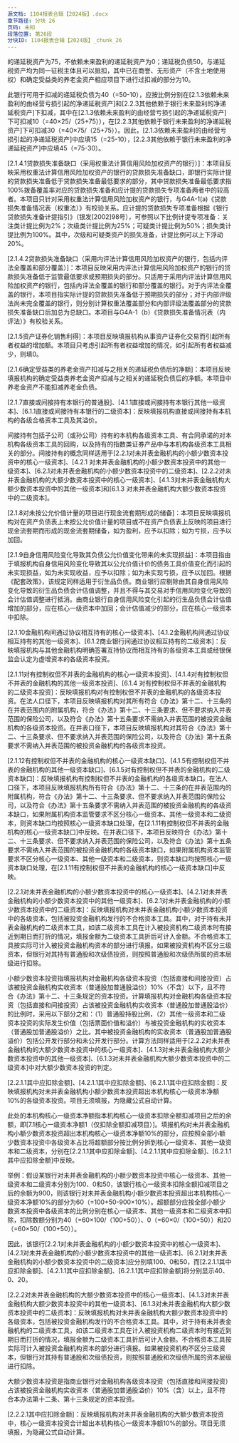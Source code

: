 ```yaml
---
源文档: 1104报表合辑【2024版】.docx
章节路径: 分块 26
页码: 未知
段落位置: 第26段
分块ID: 1104报表合辑【2024版】_chunk_26
---
```


的递延税资产为75，不依赖未来盈利的递延税资产为0；递延税负债50，与递延税资产均为同一征税主体且可以抵扣，其中已在商誉、无形资产（不含土地使用权）和确定受益类的养老金资产相应项目下进行过扣减的部分为10。

此银行可用于扣减的递延税负债为40（=50-10），应按比例分别在[2.1.3依赖未来盈利的由经营亏损引起的净递延税资产]和[2.2.3其他依赖于银行未来盈利的净递延税资产]下扣减，其中在[2.1.3依赖未来盈利的由经营亏损引起的净递延税资产]下可扣减10（=40×25/（25+75）），在[2.2.3其他依赖于银行未来盈利的净递延税资产]下可扣减30（=40×75/（25+75））。因此，[2.1.3依赖未来盈利的由经营亏损引起的净递延税资产]中应填15（=25-10），[2.2.3其他依赖于银行未来盈利的净递延税资产]中应填45（=75-30）。

[2.1.4.1贷款损失准备缺口（采用权重法计算信用风险加权资产的银行）]：本项目反映采用权重法计算信用风险加权资产的银行的贷款损失准备缺口，即银行实际计提的贷款损失准备低于贷款损失准备最低要求的部分，其中贷款损失准备最低要求指100%拨备覆盖率对应的贷款损失准备和应计提的贷款损失专项准备两者中的较高者。本项目只针对采用权重法计算信用风险加权资产的银行，与G4A-1(a)《贷款损失准备情况表（权重法）》有校验关系。应计提的贷款损失专项准备根据《银行贷款损失准备计提指引》（银发[2002]98号），可参照以下比例计提专项准备：关注类计提比例为2%；次级类计提比例为25%；可疑类计提比例为50%；损失类计提比例为100%。其中，次级和可疑类资产的损失准备，计提比例可以上下浮动20%。

[2.1.4.2贷款损失准备缺口（采用内评法计算信用风险加权资产的银行，包括内评法全覆盖和部分覆盖）]：本项目反映采用内评法计算信用风险加权资产的银行的贷款损失准备低于监管最低要求或预期损失的部分。只适用于采用内评法计算信用风险加权资产的银行，包括内评法全覆盖的银行和部分覆盖的银行。对于内评法全覆盖的银行，本项目指实际计提的贷款损失准备低于预期损失的部分；对于内部评级法尚未完全覆盖的银行，则分别计算权重法覆盖部分和内部评级法覆盖部分的贷款损失准备缺口后加总为总缺口。本项目与G4A-1（b）《贷款损失准备情况表（内评法）》有校验关系。

[2.1.5资产证券化销售利得]：本项目反映填报机构从事资产证券化交易而引起所有者权益的增加额。本项目只考虑引起所有者权益增加的情况，如引起所有者权益减少，则填0。

[2.1.6确定受益类的养老金资产扣减与之相关的递延税负债后的净额]：本项目反映填报机构的确定受益类养老金资产扣减与之相关的递延税负债后的净额。本项目中养老金资产不能扣减养老金负债。

[2.1.7直接或间接持有本银行的普通股]、[4.1.1直接或间接持有本银行其他一级资本]、[6.1.1直接或间接持有本银行的二级资本]：反映填报机构直接或间接持有本机构的各级合格资本工具及其溢价。

间接持有包括子公司（或孙公司）持有的本机构各级资本工具、有合同承诺的对本机构各级资本工具的回购，以及持有的指数类证券产品中与本机构各级资本工具相关的部分。间接持有的概念同样适用于[2.2.1对未并表金融机构的小额少数资本投资中的核心一级资本]、[4.2.1 对未并表金融机构的小额少数资本投资中的其他一级资本]、[6.2.1对未并表金融机构的小额少数资本投资中的二级资本]、[2.2.2对未并表金融机构的大额少数资本投资中的核心一级资本]、[4.1.3对未并表金融机构大额少数资本投资中的其他一级资本]和[6.1.3 对未并表金融机构大额少数资本投资中的二级资本]。

[2.1.8对未按公允价值计量的项目进行现金流套期形成的储备]：本项目反映填报机构对在资产负债表上未按公允价值计量的项目或不在资产负债表上反映的项目进行现金流套期而形成的现金流套期储备，如为盈利，应予以扣除；如为亏损，应予以加回。

[2.1.9自身信用风险变化导致其负债公允价值变化带来的未实现损益]：本项目指由于填报机构自身信用风险变化导致其以公允价值计价的债务工具价值变化而引起的未实现损益，如为未实现收益，应予以扣除；如为未实现亏损，应予以加回。根据《配套政策》，该规定同样适用于衍生品负债。商业银行应剔除由其自身信用风险变化导致的衍生品负债会计估值调整，并且不得与其交易对手信用风险变化导致的会计估值调整进行抵消。由商业银行自身信用风险变化引起的衍生品负债会计估值增加的部分，应在核心一级资本中加回；会计估值减少的部分，应在核心一级资本中扣除。

[2.1.10金融机构间通过协议相互持有的核心一级资本]、[4.1.2金融机构间通过协议相互持有的其他一级资本]、[6.1.2商业银行间通过协议相互持有的二级资本]：反映填报机构与其他金融机构明确签署互持协议而相互持有的各级资本工具或经银保监会认定为虚增资本的各级资本投资。

[2.1.11对有控制权但不并表的金融机构的核心一级资本投资]、[4.1.4对有控制权但不并表的金融机构的其他一级资本投资]、[6.1.4 对有控制权但不并表的金融机构的二级资本投资]：反映填报机构对有控制权但不并表的金融机构的各级资本投资。在法人口径下，本项目反映填报机构对其所有符合《办法》第十二、十三条的在并表范围内的附属机构，符合《办法》第十二、十三条要求、但不要求纳入并表范围的保险公司，以及符合《办法》第十五条要求不需纳入并表范围的被投资金融机构的各级资本投资。在并表口径下，本项目反映填报机构对其符合《办法》第十二、十三条要求、但不要求纳入并表范围的保险公司，以及符合《办法》第十五条要求不需纳入并表范围的被投资金融机构的各级资本投资。

[2.1.12有控制权但不并表的金融机构的核心一级资本缺口]、[4.1.5有控制权但不并表的金融机构的其他一级资本缺口]、[6.1.5对有控制权但不并表的金融机构的二级资本缺口]：反映填报机构有控制权但不并表的金融机构的各级资本缺口。在法人口径下，本项目反映填报机构所有符合《办法》第十二、十三条的在并表范围内的附属机构，符合《办法》第十二、十三条要求、但不要求纳入并表范围的保险公司，以及符合《办法》第十五条要求不需纳入并表范围的被投资金融机构的各级资本缺口，如果附属机构资本监管要求不区分核心一级资本、其他一级资本和二级资本，则资本缺口均按照核心一级资本缺口处理，在[2.1.11有控制权但不并表的金融机构的核心一级资本缺口]中反映。在并表口径下，本项目反映符合《办法》第十二、十三条要求、但不要求纳入并表范围的保险公司，以及符合《办法》第十五条要求不需纳入并表范围的被投资金融机构的各级资本缺口，如果附属机构资本监管要求不区分核心一级资本、其他一级资本和二级资本，则资本缺口均按照核心一级资本缺口处理，在[2.1.11有控制权但不并表的金融机构的核心一级资本缺口]中反映。

[2.2.1对未并表金融机构的小额少数资本投资中的核心一级资本]、[4.2.1对未并表金融机构的小额少数资本投资中的其他一级资本]、[6.2.1对未并表金融机构的小额少数资本投资中的二级资本]：反映填报机构对未并表金融机构小额少数资本投资中的各级资本，包括被投资金融机构发行的不合格资本工具。其中，对于持有未并表金融机构的二级资本工具，如该二级资本工具在计入被投资机构二级资本时有接近到期日而打折的情况，填报金额为二级资本工具折后可计入金额。不合格资本工具按实际可计入被投资金融机构资本的部分进行填报。如果被投资机构不区分三级资本，但银行对其持有普通股和次级债投资，则按照普通股和次级债所属的资本层级进行扣除。

小额少数资本投资指填报机构对金融机构各级资本投资（包括直接和间接投资）占该被投资金融机构实收资本（普通股加普通股溢价）10%（不含）以下，且不符合《办法》第十二、十三条规定的资本投资。计算填报机构对金融机构各级资本投资（包括直接和间接投资）占该被投资金融机构实收资本（普通股加普通股溢价）的比例时，采用以下部分之和：（1）普通股持股比例，（2）其他一级资本和二级资本投资的实际发生价值（包括票面价值和溢价）与被投资金融机构的实收资本（普通股加普通股溢价）之比。其中被投资金融机构的实收资本（普通股加普通股溢价）包括公开发行部分和未公开发行部分。计算方法同样适用于[2.2.2对未并表金融机构的大额少数资本投资中的核心一级资本]、[4.1.3对未并表金融机构大额少数资本投资中的其他一级资本]、[6.1.3对未并表金融机构大额少数资本投资中的二级资本]中对大额少数资本投资的判定。

[2.2.1.1其中应扣除金额]、[4.2.1.1其中应扣除金额]、[6.2.1.1其中应扣除金额]：反映填报机构对未并表金融机构小额少数资本投资超出本机构核心一级资本净额10%的各级资本投资。项目无须填报，为隐藏公式自动计算。

此处的本机构核心一级资本净额指本机构核心一级资本扣除全额扣减项目之后的余额，即[7.1核心一级资本净额1（仅扣除全额扣减项目）]。填报机构对未并表金融机构小额少数资本投资超出本机构核心一级资本净额10%的部分，应按照全部小额少数资本投资中各级资本占比将超额部分按比例分拆到核心一级资本、其他一级资本和二级资本，分别在[2.2.1.1其中应扣除金额]、[4.2.1.1其中应扣除金额]、[6.2.1.1其中应扣除金额]中反映。

举例：假设某银行对未并表金融机构的小额少数资本投资中核心一级资本、其他一级资本和二级资本分别为100、0和50，该银行核心一级资本扣除全额扣减项目之后的余额为900，则该银行对未并表金融机构小额少数资本投资超出本机构核心一级资本净额10%的部分为60（=100+50-900×10%）。超额部分应按全部小额少数资本投资中各级资本的比例分别在核心一级资本、其他一级资本和二级资本中扣除，扣除数额分别为40（=60×100/（100+50））、0（=60×0/（100+50））和20（=60×50/（100+50））。

因此，该银行[2.2.1对未并表金融机构的小额少数资本投资中的核心一级资本]、[4.2.1对未并表金融机构的小额少数资本投资中的其他一级资本]、[6.2.1对未并表金融机构的小额少数资本投资中的二级资本]应分别填100、0和50，而[2.2.1.1其中应扣除金额]、[4.2.1.1其中应扣除金额]、[6.2.1.1其中应扣除金额]将分别显示40、0、20。

[2.2.2对未并表金融机构的大额少数资本投资中的核心一级资本]、[4.1.3对未并表金融机构大额少数资本投资中的其他一级资本]、[6.1.3对未并表金融机构大额少数资本投资中的二级资本]：反映填报机构对未并表金融机构大额少数资本投资中的各级资本，包括被投资金融机构发行的不合格资本工具。其中，对于持有未并表金融机构的二级资本工具，如该二级资本工具在计入被投资机构二级资本时有接近到期日而打折的情况，填报金额为二级资本工具折后可计入金额。不合格资本工具按实际可计入被投资金融机构资本的部分进行填报。如果被投资机构不区分三级资本，但银行对其持有普通股和次级债投资，则按照普通股和次级债所属的资本层级进行扣除。

大额少数资本投资是指商业银行对金融机构各级资本投资（包括直接和间接投资）占该被投资金融机构实收资本（普通股加普通股溢价）10%（含）以上，且不符合本办法第十二条、第十三条规定的资本投资。

[2.2.2.1其中应扣除金额]：反映填报机构对未并表金融机构的大额少数资本投资中，核心一级资本投资合计超出本机构核心一级资本净额10%的部分。项目无须填报，为隐藏公式自动计算。